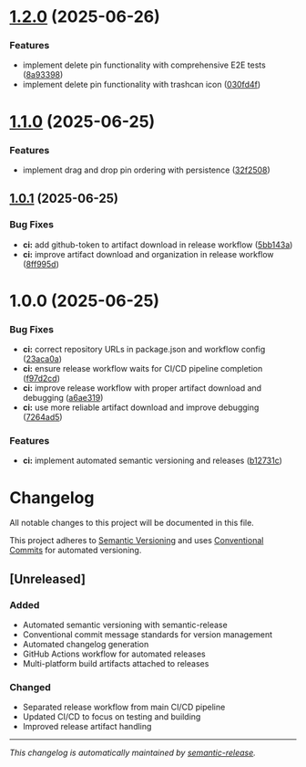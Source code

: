 # [1.2.0](https://github.com/fullofcaffeine/EspressoBar/compare/v1.1.0...v1.2.0) (2025-06-26)


### Features

* implement delete pin functionality with comprehensive E2E tests ([8a93398](https://github.com/fullofcaffeine/EspressoBar/commit/8a933987c166d462a3b8ed92ce8679328f5240eb))
* implement delete pin functionality with trashcan icon ([030fd4f](https://github.com/fullofcaffeine/EspressoBar/commit/030fd4f2486cad1193e1dca3887eebb0afe77e04))

# [1.1.0](https://github.com/fullofcaffeine/EspressoBar/compare/v1.0.1...v1.1.0) (2025-06-25)


### Features

* implement drag and drop pin ordering with persistence ([32f2508](https://github.com/fullofcaffeine/EspressoBar/commit/32f2508daeec4b6aac7b113e80b8c31455a1717f))

## [1.0.1](https://github.com/fullofcaffeine/EspressoBar/compare/v1.0.0...v1.0.1) (2025-06-25)


### Bug Fixes

* **ci:** add github-token to artifact download in release workflow ([5bb143a](https://github.com/fullofcaffeine/EspressoBar/commit/5bb143a30a2976872bbe04336ff19102c280c880))
* **ci:** improve artifact download and organization in release workflow ([8ff995d](https://github.com/fullofcaffeine/EspressoBar/commit/8ff995ddb9489b60e63707e854636b0e3ee6a59d))

# 1.0.0 (2025-06-25)


### Bug Fixes

* **ci:** correct repository URLs in package.json and workflow config ([23aca0a](https://github.com/fullofcaffeine/EspressoBar/commit/23aca0ac91f4de96282e452e4d814836d45b3c1f))
* **ci:** ensure release workflow waits for CI/CD pipeline completion ([f97d2cd](https://github.com/fullofcaffeine/EspressoBar/commit/f97d2cd4eb20ab76140f5952750c9614000b464e))
* **ci:** improve release workflow with proper artifact download and debugging ([a6ae319](https://github.com/fullofcaffeine/EspressoBar/commit/a6ae319c494af2b8ed4a78aa557e19af9366ddab))
* **ci:** use more reliable artifact download and improve debugging ([7264ad5](https://github.com/fullofcaffeine/EspressoBar/commit/7264ad59df29244a33b0ddc829458b9bcc23066b))


### Features

* **ci:** implement automated semantic versioning and releases ([b12731c](https://github.com/fullofcaffeine/EspressoBar/commit/b12731c8f8c868d2260f086da35bde8444836060))

# Changelog

All notable changes to this project will be documented in this file.

This project adheres to [Semantic Versioning](https://semver.org/spec/v2.0.0.html) and uses [Conventional Commits](https://conventionalcommits.org/) for automated versioning.

## [Unreleased]

### Added
- Automated semantic versioning with semantic-release
- Conventional commit message standards for version management
- Automated changelog generation
- GitHub Actions workflow for automated releases
- Multi-platform build artifacts attached to releases

### Changed
- Separated release workflow from main CI/CD pipeline
- Updated CI/CD to focus on testing and building
- Improved release artifact handling

---

*This changelog is automatically maintained by [semantic-release](https://github.com/semantic-release/semantic-release).*
